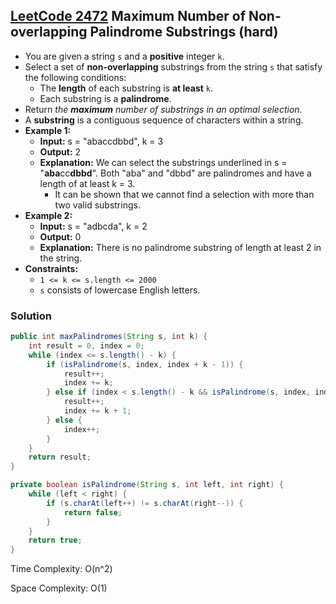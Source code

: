 ## [LeetCode 2472](https://leetcode.com/problems/maximum-number-of-non-overlapping-palindrome-substrings/) Maximum Number of Non-overlapping Palindrome Substrings (hard)

- You are given a string `s` and a **positive** integer `k`.
- Select a set of **non-overlapping** substrings from the string `s` that satisfy the following conditions:
    -   The **length** of each substring is **at least** `k`.
    -   Each substring is a **palindrome**.
- Return _the **maximum** number of substrings in an optimal selection_.
- A **substring** is a contiguous sequence of characters within a string.
- **Example 1:**
    - **Input:** s = "abaccdbbd", k = 3
    - **Output:** 2
    - **Explanation:** We can select the substrings underlined in s = "**aba**cc**dbbd**". Both "aba" and "dbbd" are palindromes and have a length of at least k = 3.
        - It can be shown that we cannot find a selection with more than two valid substrings.
- **Example 2:**
    - **Input:** s = "adbcda", k = 2
    - **Output:** 0
    - **Explanation:** There is no palindrome substring of length at least 2 in the string.
- **Constraints:**
    -   `1 <= k <= s.length <= 2000`
    -   `s` consists of lowercase English letters.

### Solution

```java
public int maxPalindromes(String s, int k) {
    int result = 0, index = 0;
    while (index <= s.length() - k) {
        if (isPalindrome(s, index, index + k - 1)) {
            result++;
            index += k;
        } else if (index < s.length() - k && isPalindrome(s, index, index + k)) {
            result++;
            index += k + 1;
        } else {
            index++;
        }
    }
    return result;
}

private boolean isPalindrome(String s, int left, int right) {
    while (left < right) {
        if (s.charAt(left++) != s.charAt(right--)) {
            return false;
        }
    }
    return true;
}
```

Time Complexity: O(n^2)

Space Complexity: O(1)